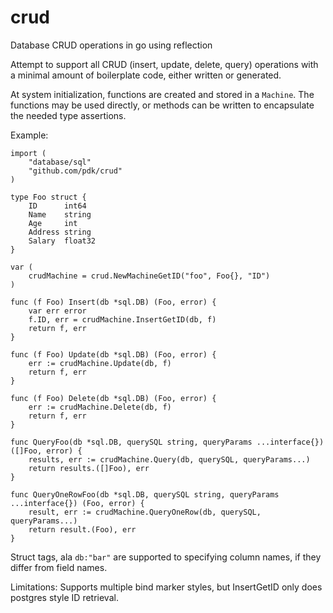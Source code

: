 # crud

Database CRUD operations in go using reflection

Attempt to support all CRUD (insert, update, delete, query) operations with a
minimal amount of boilerplate code, either written or generated.

At system initialization, functions are created and stored in a `Machine`. The
functions may be used directly, or methods can be written to encapsulate the
needed type assertions.

Example:

    import (
        "database/sql"
        "github.com/pdk/crud"
    )

    type Foo struct {
        ID      int64
        Name    string
        Age     int
        Address string
        Salary  float32
    }

    var (
        crudMachine = crud.NewMachineGetID("foo", Foo{}, "ID")
    )

    func (f Foo) Insert(db *sql.DB) (Foo, error) {
        var err error
        f.ID, err = crudMachine.InsertGetID(db, f)
        return f, err
    }

    func (f Foo) Update(db *sql.DB) (Foo, error) {
        err := crudMachine.Update(db, f)
        return f, err
    }

    func (f Foo) Delete(db *sql.DB) (Foo, error) {
        err := crudMachine.Delete(db, f)
        return f, err
    }

    func QueryFoo(db *sql.DB, querySQL string, queryParams ...interface{}) ([]Foo, error) {
        results, err := crudMachine.Query(db, querySQL, queryParams...)
        return results.([]Foo), err
    }

    func QueryOneRowFoo(db *sql.DB, querySQL string, queryParams ...interface{}) (Foo, error) {
        result, err := crudMachine.QueryOneRow(db, querySQL, queryParams...)
        return result.(Foo), err
    }

Struct tags, ala `db:"bar"` are supported to specifying column names, if they
differ from field names.

Limitations: Supports multiple bind marker styles, but InsertGetID only does postgres style ID retrieval.

